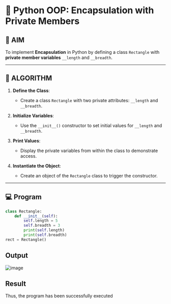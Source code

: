 # 🐍 Python OOP: Encapsulation with Private Members

## 🎯 AIM

To implement **Encapsulation** in Python by defining a class `Rectangle` with **private member variables** `__length` and `__breadth`.

---

## 🧠 ALGORITHM

1. **Define the Class**:
   - Create a class `Rectangle` with two private attributes: `__length` and `__breadth`.

2. **Initialize Variables**:
   - Use the `__init__()` constructor to set initial values for `__length` and `__breadth`.

3. **Print Values**:
   - Display the private variables from within the class to demonstrate access.

4. **Instantiate the Object**:
   - Create an object of the `Rectangle` class to trigger the constructor.

---

## 💻 Program
```py
class Rectangle:
    def __init__(self):
        self.length = 5
        self.breadth = 3
        print(self.length)
        print(self.breadth)
rect = Rectangle()

```
## Output
![image](https://github.com/user-attachments/assets/2021f4fc-ed24-4d08-962f-0b4ba3dbbc53)

## Result
Thus, the program has been successfully executed 
